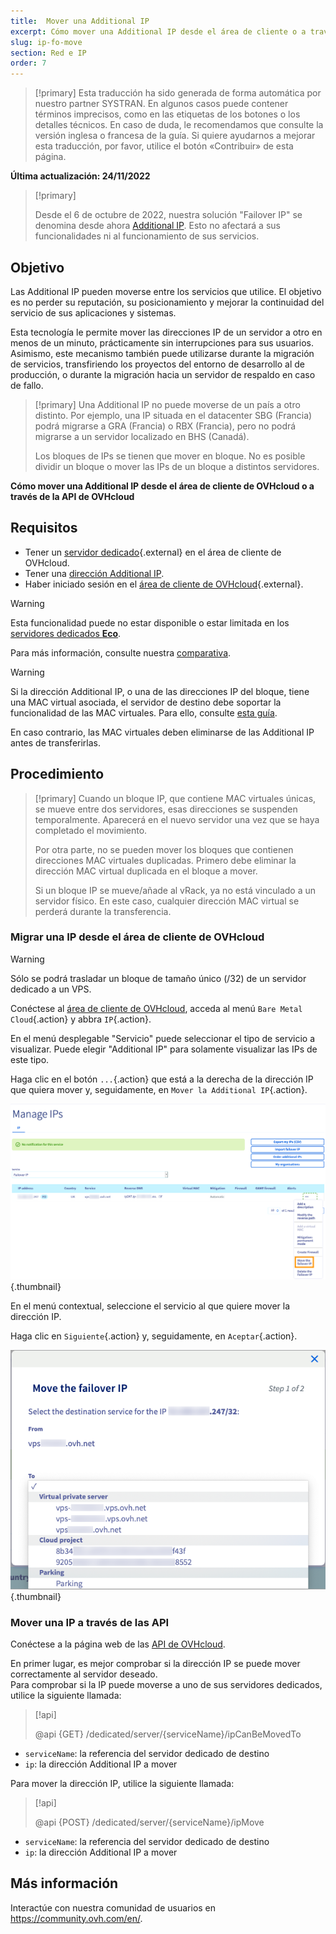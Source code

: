 ```yaml
---
title:  Mover una Additional IP
excerpt: Cómo mover una Additional IP desde el área de cliente o a través de la API de OVHcloud
slug: ip-fo-move
section: Red e IP
order: 7
---
```


> [!primary]
> Esta traducción ha sido generada de forma automática por nuestro partner SYSTRAN. En algunos casos puede contener términos imprecisos, como en las etiquetas de los botones o los detalles técnicos. En caso de duda, le recomendamos que consulte la versión inglesa o francesa de la guía. Si quiere ayudarnos a mejorar esta traducción, por favor, utilice el botón «Contribuir» de esta página.
> 

**Última actualización: 24/11/2022**

> [!primary]
>
> Desde el 6 de octubre de 2022, nuestra solución "Failover IP" se denomina desde ahora [Additional IP](https://www.ovhcloud.com/es/network/additional-ip/). Esto no afectará a sus funcionalidades ni al funcionamiento de sus servicios.
>

## Objetivo

Las Additional IP pueden moverse entre los servicios que utilice. El objetivo es no perder su reputación, su posicionamiento y mejorar la continuidad del servicio de sus aplicaciones y sistemas.

Esta tecnología le permite mover las direcciones IP de un servidor a otro en menos de un minuto, prácticamente sin interrupciones para sus usuarios. Asimismo, este mecanismo también puede utilizarse durante la migración de servicios, transfiriendo los proyectos del entorno de desarrollo al de producción, o durante la migración hacia un servidor de respaldo en caso de fallo.

> [!primary]
> Una Additional IP no puede moverse de un país a otro distinto. Por ejemplo, una IP situada en el datacenter SBG (Francia) podrá migrarse a GRA (Francia) o RBX (Francia), pero no podrá migrarse a un servidor localizado en BHS (Canadá).
>
> Los bloques de IPs se tienen que mover en bloque. No es posible dividir un bloque o mover las IPs de un bloque a distintos servidores.

**Cómo mover una Additional IP desde el área de cliente de OVHcloud o a través de la API de OVHcloud**

## Requisitos

- Tener un [servidor dedicado](https://www.ovhcloud.com/es/bare-metal/){.external} en el área de cliente de OVHcloud.
- Tener una [dirección Additional IP](https://www.ovhcloud.com/es/bare-metal/ip/).
- Haber iniciado sesión en el [área de cliente de OVHcloud](https://ca.ovh.com/auth/?action=gotomanager&from=https://www.ovh.com/world/&ovhSubsidiary=ws){.external}.

> [!warning]
> Esta funcionalidad puede no estar disponible o estar limitada en los [servidores dedicados **Eco**](https://eco.ovhcloud.com/es/about/).
>
> Para más información, consulte nuestra [comparativa](https://eco.ovhcloud.com/es/compare/).

> [!warning]
> Si la dirección Additional IP, o una de las direcciones IP del bloque, tiene una MAC virtual asociada, el servidor de destino debe soportar la funcionalidad de las MAC virtuales.
> Para ello, consulte [esta guía](https://docs.ovh.com/us/es/dedicated/network-support-virtual-mac/).
>
> En caso contrario, las MAC virtuales deben eliminarse de las Additional IP antes de transferirlas.

## Procedimiento

> [!primary]
> Cuando un bloque IP, que contiene MAC virtuales únicas, se mueve entre dos servidores, esas direcciones se suspenden temporalmente. Aparecerá en el nuevo servidor una vez que se haya completado el movimiento.
>
> Por otra parte, no se pueden mover los bloques que contienen direcciones MAC virtuales duplicadas. Primero debe eliminar la dirección MAC virtual duplicada en el bloque a mover.
>
> Si un bloque IP se mueve/añade al vRack, ya no está vinculado a un servidor físico. En este caso, cualquier dirección MAC virtual se perderá durante la transferencia.
>

### Migrar una IP desde el área de cliente de OVHcloud

> [!warning]
> Sólo se podrá trasladar un bloque de tamaño único (/32) de un servidor dedicado a un VPS.
>

Conéctese al [área de cliente de OVHcloud](https://ca.ovh.com/auth/?action=gotomanager&from=https://www.ovh.com/world/&ovhSubsidiary=ws), acceda al menú `Bare Metal Cloud`{.action} y abbra `IP`{.action}.

En el menú desplegable "Servicio" puede seleccionar el tipo de servicio a visualizar. Puede elegir "Additional IP" para solamente visualizar las IPs de este tipo.

Haga clic en el botón `...`{.action} que está a la derecha de la dirección IP que quiera mover y, seguidamente, en `Mover la Additional IP`{.action}.

![área de cliente](images/manager02.png){.thumbnail}

En el menú contextual, seleccione el servicio al que quiere mover la dirección IP.

Haga clic en `Siguiente`{.action} y, seguidamente, en `Aceptar`{.action}.

![área de cliente](images/manager03.png){.thumbnail}

### Mover una IP a través de las API

Conéctese a la página web de las [API de OVHcloud](https://ca.api.ovh.com/).

En primer lugar, es mejor comprobar si la dirección IP se puede mover correctamente al servidor deseado.
<br>Para comprobar si la IP puede moverse a uno de sus servidores dedicados, utilice la siguiente llamada:

> [!api]
>
> @api {GET} /dedicated/server/{serviceName}/ipCanBeMovedTo
>

- `serviceName`: la referencia del servidor dedicado de destino
- `ip`: la dirección Additional IP a mover

Para mover la dirección IP, utilice la siguiente llamada:

> [!api]
>
> @api {POST} /dedicated/server/{serviceName}/ipMove
>

- `serviceName`: la referencia del servidor dedicado de destino
- `ip`: la dirección Additional IP a mover

## Más información

Interactúe con nuestra comunidad de usuarios en <https://community.ovh.com/en/>.